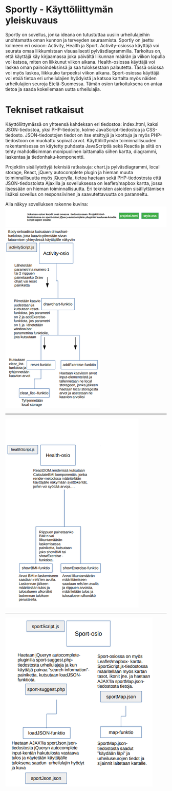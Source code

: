 # Sportly - Käyttöliittymän yleiskuvaus
Sportly on sovellus, jonka ideana on tutustuttaa uusiin urheilulajeihin unohtamatta oman kunnon ja terveyden seuraamista. Sportly on jaettu kolmeen eri osioon: Activity, Health ja Sport. Activity-osiossa käyttäjä voi seurata omaa liikkumistaan visuaalisesti pylväsdiagrammilla. Tarkoitus on, että käyttäjä käy kirjaamassa joka päivältä liikunnan määrän ja viikon lopulla voi katsoa, miten on liikkunut viikon aikana. Health-osiossa käyttäjä voi laskea oman painoindeksinsä ja saa tuloksestaan palautetta. Tässä osiossa voi myös laskea, liikkuuko tarpeeksi viikon aikana. Sport-osiossa käyttäjä voi etsiä tietoa eri urheilulajien hyödyistä ja katsoa kartalta myös näiden urheilulajien seuroja Etelä-Suomessa. Tämän osion tarkoituksena on antaa tietoa ja saada kokeilemaan uutta urheilulajia.

# Tekniset ratkaisut
Käyttöliittymässä on yhteensä kahdeksan eri tiedostoa: index.html, kaksi JSON-tiedostoa, yksi PHP-tiedosto, kolme JavaScript-tiedostoa ja CSS-tiedosto. JSON-tiedostojen tiedot on itse etsittyjä ja koottuja ja myös PHP-tiedostoon on muokattu sopivat arvot. Käyttöliittymän toiminnallisuuden rakentamisessa on käytetty puhdasta JavaScriptiä sekä Reactia ja siitä on tehty mahdollisimman monipuolinen laittamalla siihen kartta, diagrammi, laskentaa ja tiedonhaku-komponentti.

Projektiin sisällytettyjä teknisiä ratkaisuja: chart.js pylväsdiagrammi, local storage, React, jQuery autocomplete plugin ja hieman muuta toiminnallisuutta myös jQuerylla, tietoa haetaan sekä PHP-tiedostosta että JSON-tiedostoista Ajaxilla ja sovelluksessa on leaflet/mapbox kartta, jossa itsessään on hieman toiminnallisuutta. Eri teknisten asioiden sisällyttämisen lisäksi sovellus on responsiivinen ja saavutettavuutta on paranneltu.

Alla näkyy sovelluksen rakenne kuvina:
![documentationPicture1](palautus/rakenne.PNG "Documentation picture of the structure")
![documentationPicture2](palautus/activityOsio.PNG "Documentation picture of activity section")<br/><hr />
![documentationPicture3](palautus/healthOsio.PNG "Documentation picture of health section")<br/><hr />
![documentationPicture4](palautus/sportOsio.PNG "Documentation picture of sport section")

